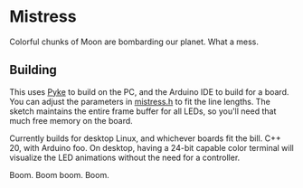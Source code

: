 # Mistress

Colorful chunks of Moon are bombarding our planet. What a mess.

## Building

This uses [Pyke](https://github.com/spacemeat/pyke) to build on the PC, and the Arduino IDE to build for a board. You can adjust the parameters in [mistress.h](./mistress.h) to fit the line lengths. The sketch maintains the entire frame buffer for all LEDs, so you'll need that much free memory on the board.

Currently builds for desktop Linux, and whichever boards fit the bill. C++ 20, with Arduino foo. On desktop, having a 24-bit capable color terminal will visualize the LED animations without the need for a controller.

Boom. Boom boom. Boom.
